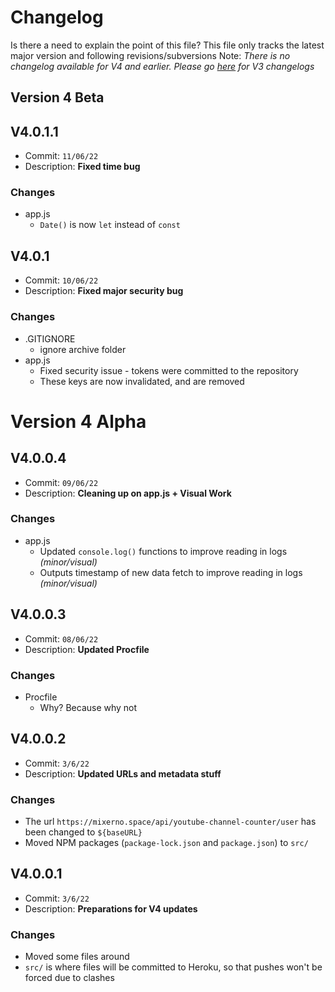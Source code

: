 # Changelog
Is there a need to explain the point of this file?
This file only tracks the latest major version and following revisions/subversions
Note: *There is no changelog available for V4 and earlier. Please go [here](https://github.com/GalvinPython/JSALStats/blob/old-v3/changelog.md) for V3 changelogs*

## Version 4 Beta
## V4.0.1.1
- Commit: `11/06/22`
- Description: **Fixed time bug**
### Changes
- app.js
  - `Date()` is now `let` instead of `const`

## V4.0.1
- Commit: `10/06/22`
- Description: **Fixed major security bug**
### Changes
- .GITIGNORE
  - ignore archive folder
- app.js
  - Fixed security issue - tokens were committed to the repository
  - These keys are now invalidated, and are removed

# Version 4 Alpha
## V4.0.0.4
- Commit: `09/06/22`
- Description: **Cleaning up on app.js + Visual Work**
### Changes
- app.js
  - Updated `console.log()` functions to improve reading in logs *(minor/visual)*
  - Outputs timestamp of new data fetch to improve reading in logs *(minor/visual)*

## V4.0.0.3
- Commit: `08/06/22`  
- Description: **Updated Procfile**
### Changes
- Procfile
  - Why? Because why not

## V4.0.0.2
- Commit: `3/6/22`
- Description: **Updated URLs and metadata stuff**
### Changes
- The url `https://mixerno.space/api/youtube-channel-counter/user` has been changed to `${baseURL}`
- Moved NPM packages (`package-lock.json` and `package.json`) to `src/`

## V4.0.0.1
- Commit: `3/6/22`
- Description: **Preparations for V4 updates**
### Changes
- Moved some files around
- `src/` is where files will be committed to Heroku, so that pushes won't be forced due to clashes
